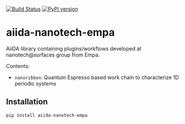 [![Build Status](https://github.com/nanotech-empa/aiida-nanotech-empa/workflows/ci/badge.svg?branch=master)](https://github.com/nanotech-empa/aiida-nanotech-empa/actions)
[![PyPI version](https://badge.fury.io/py/aiida-nanotech-empa.svg)](https://badge.fury.io/py/aiida-nanotech-empa)

# aiida-nanotech-empa

AiiDA library containing plugins/workflows developed at nanotech@surfaces group from Empa.

Contents:

* `nanoribbon`: Quantum Espresso based work chain to characterize 1D periodic systems

## Installation

```shell
pip install aiida-nanotech-empa
```
